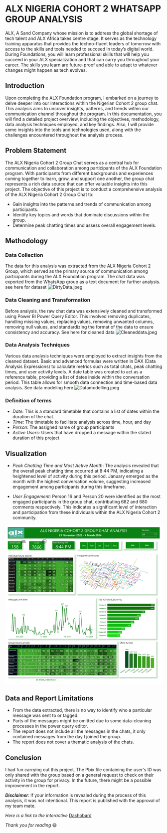# ALX NIGERIA COHORT 2 WHATSAPP GROUP ANALYSIS
ALX, A Sand Company whose mission is to address the global shortage of tech talent and ALX Africa takes centre stage. It serves as the technology training apparatus that provides the techno-fluent leaders of tomorrow with access to the skills and tools needed to succeed in today’s digital world.
During Foundations, you will learn professional skills that will help you succeed in your ALX specialization and that can carry you throughout your career. The skills you learn are future-proof and able to adapt to whatever changes might happen as tech evolves.

## Introduction
Upon completing the ALX Foundation program, I embarked on a journey to delve deeper into our interactions within the Nigerian Cohort 2 group chat. This analysis aims to uncover insights, patterns, and trends within our communication channel throughout the program.
In this documentation, you will find a detailed project overview, including the objectives, methodology, data analysis techniques employed, and key findings. Also, I will provide some insights into the tools and technologies used, along with the challenges encountered throughout the analysis process.

## Problem Statement
The ALX Nigeria Cohort 2 Group Chat serves as a central hub for communication and collaboration among participants of the ALX Foundation program. With participants from different backgrounds and experiences coming together to learn, grow, and support one another, the group chat represents a rich data source that can offer valuable insights into this project. The objective of this project is to conduct a comprehensive analysis of the ALX Nigeria Cohort 2 Group Chat to:
- Gain insights into the patterns and trends of communication among participants.
- Identify key topics and words that dominate discussions within the group.
- Determine peak chatting times and assess overall engagement levels.


## Methodology 

### Data Collection
The data for this analysis was extracted from the ALX Nigeria Cohort 2 Group, which served as the primary source of communication among participants during the ALX Foundation program. The chat data was exported from the WhatsApp group as a text document for further analysis. see here for dataset 
![DirtyData.jpeg]()

### Data Cleaning and Transformation
Before analysis, the raw chat data was extensively cleaned and transformed using Power BI Power Query Editor. This involved removing duplicates, handling missing values, replacing values, removing unwanted columns, removing null values, and standardizing the format of the data to ensure consistency and accuracy.
See here for cleaned data ![Cleaneddata.jpeg]()

### Data Analysis Techniques
Various data analysis techniques were employed to extract insights from the cleaned dataset. Basic and advanced formulas were written in DAX (Data Analysis Expressions) to calculate metrics such as total chats, peak chatting times, and user activity levels. A date table was created to act as a reference table, providing a list of dates inside within the conversation period. This table allows for smooth data connection and time-based data analysis. 
See data modeling here 
![Datamodelling.jpeg]()

### Definition of terms
- *Date:* This is a standard timetable that contains a list of dates within the duration of the chat.
- *Time:* The timetable to facilitate analysis across time, hour, and day
- *Person:* The assigned name of group participants
- *Active Users:* Users that have dropped a message within the stated duration of this project

## Visualization
- *Peak Chatting Time and Most Active Month*: The analysis revealed that the overall peak chatting time occurred at 8:44 PM, indicating a heightened level of activity during this period. January emerged as the month with the highest conversation volume, suggesting increased engagement among participants during this timeframe.

- *User Engagement*: Person 16 and Person 20 were identified as the most engaged participants in the group chat, contributing 682 and 680 comments respectively. This indicates a significant level of interaction and participation from these individuals within the ALX Nigeria Cohort 2 community.

![](https://github.com/FadilatBraimah/ALX-NIGERIA-COHORT-2-WHATSAPP-GROUP-ANALYSIS/blob/main/ALXDashboard.jpeg)

## Data and Report Limitations
- From the data extracted, there is no way to identify who a particular message was sent to or tagged.
- Parts of the messages might be omitted due to some data-cleaning processes in the power query editor.
- The report does not include all the messages in the chats, it only contained messages from the day I joined the group.
- The report does not cover a thematic analysis of the chats.


## Conclusion
I had fun carrying out this project. The Pbix file containing the user's ID was only shared with the group based on a general request to check on their activity in the group for privacy. In the future, there might be a possible improvement in the report.

_**Disclaimer**:_ If your information is revealed during the process of this analysis, it was not intentional. This report is published with the approval of my team mate. 


*Here is a link to the interactive* [Dashobard](https://app.powerbi.com/view?r=eyJrIjoiMjAwOWI4ZDItNTJmZS00ZmFmLTg5ODQtODFjZDExZjFkMTEyIiwidCI6IjgyMTFmMzM1LWI0YWUtNGQ3NS04ODdkLTdkZGM4ZTJlZDRhYiJ9)



_Thank you for reading_ 😄

